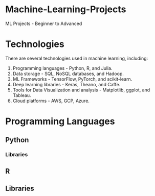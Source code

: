 # Machine-Learning-Projects
ML Projects - Beginner to Advanced


# Technologies
There are several technologies used in machine learning, including:

1. Programming languages - Python, R, and Julia.
2. Data storage - SQL, NoSQL databases, and Hadoop.
3. ML Frameworks - TensorFlow, PyTorch, and scikit-learn.
4. Deep learning libraries - Keras, Theano, and Caffe.
5. Tools for Data Visualization and analysis - Matplotlib, ggplot, and Tableau.
6. Cloud platforms - AWS, GCP, Azure.


# Programming Languages
## Python
### Libraries

## R
## Libraries

